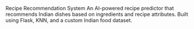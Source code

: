 Recipe Recommendation System
An AI-powered recipe predictor that recommends Indian dishes based on ingredients and recipe attributes. Built using Flask, KNN, and a custom Indian food dataset.
